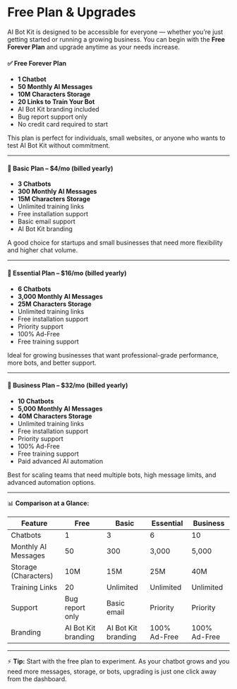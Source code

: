 # Free Plan & Upgrades

AI Bot Kit is designed to be accessible for everyone — whether you’re just getting started or running a growing business. You can begin with the **Free Forever Plan** and upgrade anytime as your needs increase.

#### ✅ Free Forever Plan

* **1 Chatbot**
* **50 Monthly AI Messages**
* **10M Characters Storage**
* **20 Links to Train Your Bot**
* AI Bot Kit branding included
* Bug report support only
* No credit card required to start

This plan is perfect for individuals, small websites, or anyone who wants to test AI Bot Kit without commitment.

***

#### 🔹 Basic Plan – $4/mo (billed yearly)

* **3 Chatbots**
* **300 Monthly AI Messages**
* **15M Characters Storage**
* Unlimited training links
* Free installation support
* Basic email support
* AI Bot Kit branding

A good choice for startups and small businesses that need more flexibility and higher chat volume.

***

#### 🔹 Essential Plan – $16/mo (billed yearly)

* **6 Chatbots**
* **3,000 Monthly AI Messages**
* **25M Characters Storage**
* Unlimited training links
* Free installation support
* Priority support
* 100% Ad-Free
* Free training support

Ideal for growing businesses that want professional-grade performance, more bots, and better support.

***

#### 🔹 Business Plan – $32/mo (billed yearly)

* **10 Chatbots**
* **5,000 Monthly AI Messages**
* **40M Characters Storage**
* Unlimited training links
* Free installation support
* Priority support
* 100% Ad-Free
* Free training support
* Paid advanced AI automation

Best for scaling teams that need multiple bots, high message limits, and advanced automation options.

***

📊 **Comparison at a Glance:**

| Feature              | Free                | Basic               | Essential    | Business     |
| -------------------- | ------------------- | ------------------- | ------------ | ------------ |
| Chatbots             | 1                   | 3                   | 6            | 10           |
| Monthly AI Messages  | 50                  | 300                 | 3,000        | 5,000        |
| Storage (Characters) | 10M                 | 15M                 | 25M          | 40M          |
| Training Links       | 20                  | Unlimited           | Unlimited    | Unlimited    |
| Support              | Bug report only     | Basic email         | Priority     | Priority     |
| Branding             | AI Bot Kit branding | AI Bot Kit branding | 100% Ad-Free | 100% Ad-Free |

***

⚡ **Tip:** Start with the free plan to experiment. As your chatbot grows and you need more messages, storage, or bots, upgrading is just one click away from the dashboard.
